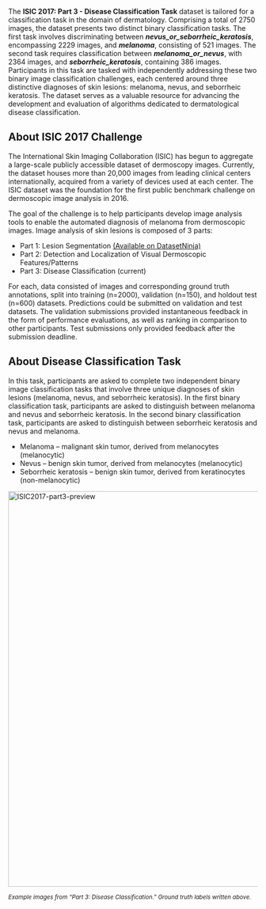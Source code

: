 The **ISIC 2017: Part 3 - Disease Classification Task** dataset is tailored for a classification task in the domain of dermatology. Comprising a total of 2750 images, the dataset presents two distinct binary classification tasks. The first task involves discriminating between ***nevus_or_seborrheic_keratosis***, encompassing 2229 images, and ***melanoma***, consisting of 521 images. The second task requires classification between ***melanoma_or_nevus***, with 2364 images, and ***seborrheic_keratosis***, containing 386 images. Participants in this task are tasked with independently addressing these two binary image classification challenges, each centered around three distinctive diagnoses of skin lesions: melanoma, nevus, and seborrheic keratosis. The dataset serves as a valuable resource for advancing the development and evaluation of algorithms dedicated to dermatological disease classification.

## About ISIC 2017 Challenge

The International Skin Imaging Collaboration (ISIC) has begun to aggregate a large-scale publicly accessible dataset of dermoscopy images. Currently, the dataset houses more than 20,000 images from leading clinical centers internationally, acquired from a variety of devices used at each center. The ISIC dataset was the foundation for the first public benchmark challenge on dermoscopic image analysis in 2016. 

The goal of the challenge is to help participants develop image analysis tools to enable the automated diagnosis of melanoma from dermoscopic images. Image analysis of skin lesions is composed of 3 parts:

- Part 1: Lesion Segmentation [(Available on DatasetNinja)](https://datasetninja.com/isic-2017-part-1)
- Part 2: Detection and Localization of Visual Dermoscopic Features/Patterns
- Part 3: Disease Classification (current)  

For each, data consisted of images and corresponding ground truth annotations, split into training (n=2000), validation (n=150), and holdout test (n=600) datasets. Predictions could be submitted on validation and test datasets. The validation submissions provided instantaneous feedback in the form of performance evaluations, as well as ranking in comparison to other participants. Test submissions only provided feedback after the submission deadline.

## About Disease Classification Task

In this task, participants are asked to complete two independent binary image classification tasks that involve three unique diagnoses of skin lesions (melanoma, nevus, and seborrheic keratosis). In the first binary classification task, participants are asked to distinguish between melanoma and nevus and seborrheic keratosis. In the second binary classification task, participants are asked to distinguish between seborrheic keratosis and nevus and melanoma.

- Melanoma – malignant skin tumor, derived from melanocytes (melanocytic)
- Nevus – benign skin tumor, derived from melanocytes (melanocytic)
- Seborrheic keratosis – benign skin tumor, derived from keratinocytes (non-melanocytic)

<img width="800" alt="ISIC2017-part3-preview" src="https://github.com/dataset-ninja/isic-2017-part-3/assets/123257559/2cd29890-ee63-4d45-bbf1-d5d870244842">

<span style="font-size: smaller; font-style: italic;"> Example images from “Part 3: Disease Classification.” Ground truth labels written above.</span>
